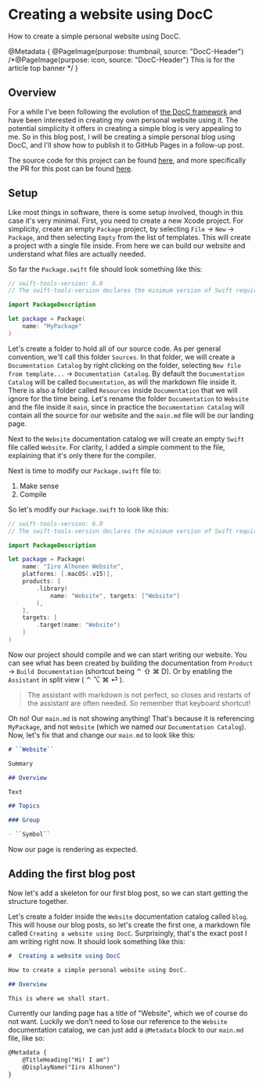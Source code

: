 #  Creating a website using DocC

How to create a simple personal website using DocC.

@Metadata {
    @PageImage(purpose: thumbnail, source: "DocC-Header")
    /*@PageImage(purpose: icon, source: "DocC-Header") This is for the article top banner */
}

## Overview

For a while I've been following the evolution of [the DocC framework](https://github.com/swiftlang/swift-docc) and have been interested in creating my own personal website using it. The potential simplicity it offers in creating a simple blog is very appealing to me. So in this blog post, I will be creating a simple personal blog using DocC, and I'll show how to publish it to GitHub Pages in a follow-up post.

The source code for this project can be found [here](https://github.com/Iikeli/iiroalhonen.com), and more specifically the PR for this post can be found [here](https://github.com/Iikeli/iiroalhonen.com/pull/1).

## Setup

Like most things in software, there is some setup involved, though in this case it's very minimal. First, you need to create a new Xcode project. For simplicity, create an empty `Package` project, by selecting `File` -> `New` -> `Package`, and then selecting `Empty` from the list of templates. This will create a project with a single file inside. From here we can build our website and understand what files are actually needed.

So far the `Package.swift` file should look something like this:
```swift
// swift-tools-version: 6.0
// The swift-tools-version declares the minimum version of Swift required to build this package.

import PackageDescription

let package = Package(
    name: "MyPackage"
)

```

Let's create a folder to hold all of our source code. As per general convention, we'll call this folder `Sources`. In that folder, we will create a `Documentation Catalog` by right clicking on the folder, selecting `New file from template...` -> `Documentation Catalog`. By default the `Documentation Catalog` will be called `Documentation`, as will the markdown file inside it. There is also a folder called `Resources` inside `Documentation` that we will ignore for the time being. Let's rename the folder `Documentation` to `Website` and the file inside it `main`, since in practice the `Documentation Catalog` will contain all the source for our website and the `main.md` file will be our landing page.

Next to the `Website` documentation catalog we will create an empty `Swift` file called `Website`. For clarity, I added a simple comment to the file, explaining that it's only there for the compiler.

Next is time to modify our `Package.swift` file to:
1. Make sense
2. Compile

So let's modify our `Package.swift` to look like this:
```swift
// swift-tools-version: 6.0
// The swift-tools-version declares the minimum version of Swift required to build this package.

import PackageDescription

let package = Package(
    name: "Iiro Alhonen Website",
    platforms: [.macOS(.v15)],
    products: [
        .library(
            name: "Website", targets: ["Website"]
        ),
    ],
    targets: [
        .target(name: "Website")
    ]
)
```

Now our project should compile and we can start writing our website. You can see what has been created by building the documentation from `Product` -> `Build Documentation` (shortcut being ⌃ ⇧ ⌘ D). Or by enabling the `Assistant` in split view ( ⌃ ⌥ ⌘ ⏎ ).

> The assistant with markdown is not perfect, so closes and restarts of the assistant are often needed. So remember that keyboard shortcut!

Oh no! Our `main.md` is not showing anything! That's because it is referencing `MyPackage`, and not `Website` (which we named our `Documentation Catalog`). Now, let's fix that and change our `main.md` to look like this:

```markdown
# ``Website``

Summary

## Overview

Text

## Topics

### Group

- ``Symbol``

```

Now our page is rendering as expected.

## Adding the first blog post

Now let's add a skeleton for our first blog post, so we can start getting the structure together.

Let's create a folder inside the `Website` documentation catalog called `blog`. This will house our blog posts, so let's create the first one, a markdown file called `Creating a website using DocC`. Surprisingly, that's the exact post I am writing right now. It should look something like this:

```markdown
#  Creating a website using DocC

How to create a simple personal website using DocC.

## Overview

This is where we shall start.
```

Currently our landing page has a title of "Website", which we of course do not want. Luckily we don't need to lose our reference to the `Website` documentation catalog, we can just add a `@Metadata` block to our `main.md` file, like so:

```markdown
@Metadata {
    @TitleHeading("Hi! I am")
    @DisplayName("Iiro Alhonen")
}

```

